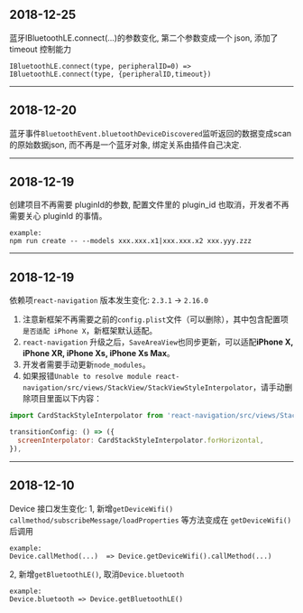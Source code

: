 ## 2018-12-25
蓝牙IBluetoothLE.connect(...)的参数变化, 第二个参数变成一个 json, 添加了 timeout 控制能力

    IBluetoothLE.connect(type, peripheralID=0) => IBluetoothLE.connect(type, {peripheralID,timeout})

------

## 2018-12-20
蓝牙事件`BluetoothEvent.bluetoothDeviceDiscovered`监听返回的数据变成scan的原始数据json, 而不再是一个蓝牙对象, 绑定关系由插件自己决定.

------

## 2018-12-19
创建项目不再需要 pluginId的参数, 配置文件里的 plugin_id 也取消，开发者不再需要关心 pluginId 的事情。

    example:
    npm run create -- --models xxx.xxx.x1|xxx.xxx.x2 xxx.yyy.zzz

------

## 2018-12-19
依赖项`react-navigation` 版本发生变化: `2.3.1` -> `2.16.0`

1. 注意新框架不再需要之前的`config.plist`文件（可以删除），其中包含配置项`是否适配 iPhone X`，新框架默认适配。
2. `react-navigation` 升级之后，`SaveAreaView`也同步更新，可以适配**iPhone X, iPhone XR, iPhone Xs, iPhone Xs Max**。
3. 开发者需要手动更新`node_modules`。
4. 如果报错`Unable to resolve module react-navigation/src/views/StackView/StackViewStyleInterpolator`，请手动删除项目里面以下内容：

```js
import CardStackStyleInterpolator from 'react-navigation/src/views/StackView/StackViewStyleInterpolator';

transitionConfig: () => ({
  screenInterpolator: CardStackStyleInterpolator.forHorizontal,
}),
```
------

## 2018-12-10
Device 接口发生变化:
1, 新增`getDeviceWifi()`
`callmethod/subscribeMessage/loadProperties` 等方法变成在 `getDeviceWifi()`后调用

    example:
    Device.callMethod(...)  => Device.getDeviceWifi().callMethod(...)

2, 新增`getBluetoothLE()`, 取消`Device.bluetooth`

    example:
    Device.bluetooth => Device.getBluetoothLE()